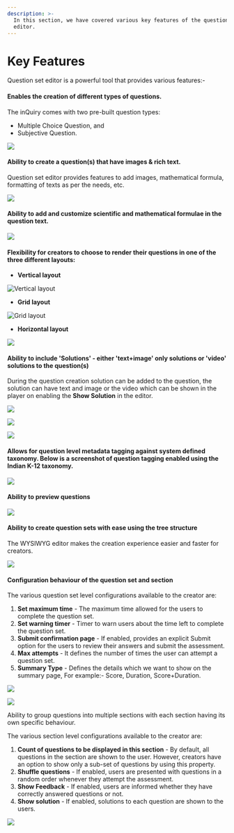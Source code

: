 ```yaml
---
description: >-
  In this section, we have covered various key features of the question set
  editor.
---
```


# Key Features

&#x20;Question set editor is a powerful tool that provides various features:-

#### Enables the creation of different types of questions.

The inQuiry comes with two pre-built question types:

* Multiple Choice Question, and
* Subjective Question.

![](<../../../.gitbook/assets/image (12).png>)

#### Ability to create a question(s) that have images & rich text.

Question set editor provides features to add images, mathematical formula, formatting of texts as per the needs, etc.

![](<../../../.gitbook/assets/image (9).png>)

#### Ability to add and customize scientific and mathematical formulae in the question text.

![](<../../../.gitbook/assets/image (8).png>)

#### Flexibility for creators to choose to render their questions in one of the three different layouts:&#x20;

* &#x20;**Vertical layout**

![Vertical layout](<../../../.gitbook/assets/image (13).png>)

* **Grid layout**

![Grid layout](<../../../.gitbook/assets/image (7).png>)

* &#x20;**Horizontal layout**

![](<../../../.gitbook/assets/image (11).png>)

#### Ability to include 'Solutions' - either 'text+image' only solutions or 'video' solutions to the question(s)

During the question creation solution can be added to the question, the solution can have text and image or the video which can be shown in the player on enabling the **Show Solution** in the editor.

![](<../../../.gitbook/assets/image (6).png>)

![](../../../.gitbook/assets/Mcq-text-solution.png)

![](../../../.gitbook/assets/Mcq-video-solution.png)

#### Allows for question level metadata tagging against system defined taxonomy. Below is a screenshot of question tagging enabled using the Indian K-12 taxonomy.

![](../../../.gitbook/assets/question-metadata.png)

#### Ability to preview questions

![](../../../.gitbook/assets/question-preview.png)

#### Ability to create question sets with ease using the tree structure

The WYSIWYG editor makes the creation experience easier and faster for creators.

![](../../../.gitbook/assets/Questionset.png)

#### Configuration behaviour of the question set and section

The various question set level configurations available to the creator are:

1. **Set maximum time** - The maximum time allowed for the users to complete the question set.
2. **Set warning timer** - Timer to warn users about the time left to complete the question set.&#x20;
3. **Submit confirmation page** - If enabled, provides an explicit Submit option for the users to review their answers and submit the assessment.&#x20;
4. **Max attempts** - It defines the number of times the user can attempt a question set.
5. **Summary Type** - Defines the details which we want to show on the summary page, For example:- Score, Duration, Score+Duration.&#x20;

![](../../../.gitbook/assets/Questionset-configs.png)

![](../../../.gitbook/assets/questionset-preview.png)

Ability to group questions into multiple sections with each section having its own specific behaviour.

The various section level configurations available to the creator are:

1. **Count of questions to be displayed in this section** - By default, all questions in the section are shown to the user. However, creators have an option to show only a sub-set of questions by using this property.
2. **Shuffle questions** - If enabled, users are presented with questions in a random order whenever they attempt the assessment.
3. **Show Feedback** - If enabled, users are informed whether they have correctly answered questions or not.&#x20;
4. **Show solution** - If enabled, solutions to each question are shown to the users.

![](../../../.gitbook/assets/section-config.png)

